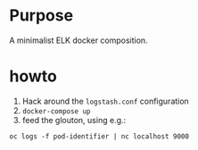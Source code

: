 # Purpose

A minimalist ELK docker composition.

# howto

1. Hack around the `logstash.conf` configuration
2. `docker-compose up`
3. feed the glouton, using e.g.:

```
oc logs -f pod-identifier | nc localhost 9000
```

